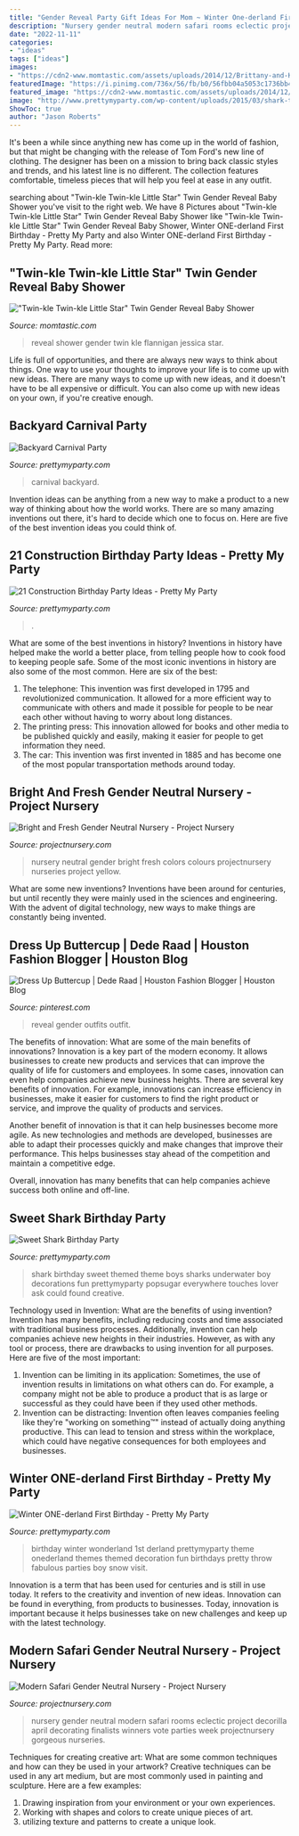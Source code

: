 ```yaml
---
title: "Gender Reveal Party Gift Ideas For Mom ~ Winter One-derland First Birthday"
description: "Nursery gender neutral modern safari rooms eclectic project decorilla april decorating finalists winners vote parties week projectnursery gorgeous nurseries"
date: "2022-11-11"
categories:
- "ideas"
tags: ["ideas"]
images:
- "https://cdn2-www.momtastic.com/assets/uploads/2014/12/Brittany-and-Keagan-gender-reveal-baby-shower-11-of-29.jpg"
featuredImage: "https://i.pinimg.com/736x/56/fb/b0/56fbb04a5053c1736bb45b361e413634.jpg"
featured_image: "https://cdn2-www.momtastic.com/assets/uploads/2014/12/Brittany-and-Keagan-gender-reveal-baby-shower-11-of-29.jpg"
image: "http://www.prettymyparty.com/wp-content/uploads/2015/03/shark-themed-birthday-party-ideas.jpg"
ShowToc: true
author: "Jason Roberts"
---
```



It's been a while since anything new has come up in the world of fashion, but that might be changing with the release of Tom Ford's new line of clothing. The designer has been on a mission to bring back classic styles and trends, and his latest line is no different. The collection features comfortable, timeless pieces that will help you feel at ease in any outfit.

	

		
searching about &quot;Twin-kle Twin-kle Little Star&quot; Twin Gender Reveal Baby Shower you've visit to the right web. We have 8 Pictures about &quot;Twin-kle Twin-kle Little Star&quot; Twin Gender Reveal Baby Shower like &quot;Twin-kle Twin-kle Little Star&quot; Twin Gender Reveal Baby Shower, Winter ONE-derland First Birthday - Pretty My Party and also Winter ONE-derland First Birthday - Pretty My Party. Read more:
		
    
## &quot;Twin-kle Twin-kle Little Star&quot; Twin Gender Reveal Baby Shower

<img loading=lazy src="https://cdn2-www.momtastic.com/assets/uploads/2014/12/Brittany-and-Keagan-gender-reveal-baby-shower-11-of-29.jpg" onerror="this.onerror=null;this.src='https://tse4.mm.bing.net/th?id=OIP.Gl2Qft2TgXYssBuahZ3sjwHaE6&amp;pid=15.1';" alt="&quot;Twin-kle Twin-kle Little Star&quot; Twin Gender Reveal Baby Shower">

_Source: momtastic.com_

>reveal shower gender twin kle flannigan jessica star. 

	

Life is full of opportunities, and there are always new ways to think about things. One way to use your thoughts to improve your life is to come up with new ideas. There are many ways to come up with new ideas, and it doesn't have to be all expensive or difficult. You can also come up with new ideas on your own, if you're creative enough.

    
## Backyard Carnival Party

<img loading=lazy src="https://www.prettymyparty.com/wp-content/uploads/2017/02/Carnival-Party-Feature.jpg" onerror="this.onerror=null;this.src='https://tse3.mm.bing.net/th?id=OIP.99qR_tcktUHzmlAMBi7VhAHaKY&amp;pid=15.1';" alt="Backyard Carnival Party">

_Source: prettymyparty.com_

>carnival backyard. 

	

Invention ideas can be anything from a new way to make a product to a new way of thinking about how the world works. There are so many amazing inventions out there, it's hard to decide which one to focus on. Here are five of the best invention ideas you could think of.

    
## 21 Construction Birthday Party Ideas - Pretty My Party

<img loading=lazy src="https://www.prettymyparty.com/wp-content/uploads/2017/07/construction-party-ideas-dessert-table.jpg" onerror="this.onerror=null;this.src='https://tse4.mm.bing.net/th?id=OIP.FNiygM3jkBkMzPpRjGd0IgHaJ4&amp;pid=15.1';" alt="21 Construction Birthday Party Ideas - Pretty My Party">

_Source: prettymyparty.com_

>. 

	

What are some of the best inventions in history?
Inventions in history have helped make the world a better place, from telling people how to cook food to keeping people safe. Some of the most iconic inventions in history are also some of the most common. Here are six of the best: 
1. The telephone: This invention was first developed in 1795 and revolutionized communication. It allowed for a more efficient way to communicate with others and made it possible for people to be near each other without having to worry about long distances. 
2. The printing press: This innovation allowed for books and other media to be published quickly and easily, making it easier for people to get information they need. 
3. The car: This invention was first invented in 1885 and has become one of the most popular transportation methods around today.

    
## Bright And Fresh Gender Neutral Nursery - Project Nursery

<img loading=lazy src="https://projectnursery.com/wp-content/uploads/2011/08/August-2011-040.jpg" onerror="this.onerror=null;this.src='https://tse4.mm.bing.net/th?id=OIP._8rUY0w9kxvOkDhapFyyXQHaFj&amp;pid=15.1';" alt="Bright and Fresh Gender Neutral Nursery - Project Nursery">

_Source: projectnursery.com_

>nursery neutral gender bright fresh colors colours projectnursery nurseries project yellow. 

	

What are some new inventions?
Inventions have been around for centuries, but until recently they were mainly used in the sciences and engineering. With the advent of digital technology, new ways to make things are constantly being invented.

    
## Dress Up Buttercup | Dede Raad | Houston Fashion Blogger | Houston Blog

<img loading=lazy src="https://i.pinimg.com/736x/56/fb/b0/56fbb04a5053c1736bb45b361e413634.jpg" onerror="this.onerror=null;this.src='https://tse3.mm.bing.net/th?id=OIP.WZraEUDmWME58C2J_hXlawHaLF&amp;pid=15.1';" alt="Dress Up Buttercup | Dede Raad | Houston Fashion Blogger | Houston Blog">

_Source: pinterest.com_

>reveal gender outfits outfit. 

	

The benefits of innovation: What are some of the main benefits of innovations?
Innovation is a key part of the modern economy. It allows businesses to create new products and services that can improve the quality of life for customers and employees. In some cases, innovation can even help companies achieve new business heights.
There are several key benefits of innovation. For example, innovations can increase efficiency in businesses, make it easier for customers to find the right product or service, and improve the quality of products and services.

Another benefit of innovation is that it can help businesses become more agile. As new technologies and methods are developed, businesses are able to adapt their processes quickly and make changes that improve their performance. This helps businesses stay ahead of the competition and maintain a competitive edge.

Overall, innovation has many benefits that can help companies achieve success both online and off-line.

    
## Sweet Shark Birthday Party

<img loading=lazy src="http://www.prettymyparty.com/wp-content/uploads/2015/03/shark-themed-birthday-party-ideas.jpg" onerror="this.onerror=null;this.src='https://tse4.mm.bing.net/th?id=OIP.w0dQj-NX-3_I4lKgwhAa2gHaKl&amp;pid=15.1';" alt="Sweet Shark Birthday Party">

_Source: prettymyparty.com_

>shark birthday sweet themed theme boys sharks underwater boy decorations fun prettymyparty popsugar everywhere touches lover ask could found creative. 

	

Technology used in Invention: What are the benefits of using invention?
Invention has many benefits, including reducing costs and time associated with traditional business processes. Additionally, invention can help companies achieve new heights in their industries. However, as with any tool or process, there are drawbacks to using invention for all purposes. Here are five of the most important: 
1) Invention can be limiting in its application: Sometimes, the use of invention results in limitations on what others can do. For example, a company might not be able to produce a product that is as large or successful as they could have been if they used other methods. 
2) Invention can be distracting: Invention often leaves companies feeling like they're "working on something™" instead of actually doing anything productive. This can lead to tension and stress within the workplace, which could have negative consequences for both employees and businesses.

    
## Winter ONE-derland First Birthday - Pretty My Party

<img loading=lazy src="https://www.prettymyparty.com/wp-content/uploads/2015/03/winter-wonderland-first-birthday-ideas.jpg" onerror="this.onerror=null;this.src='https://tse2.mm.bing.net/th?id=OIP.hsNYAmI_6mFZyIMDjKB1FAHaKl&amp;pid=15.1';" alt="Winter ONE-derland First Birthday - Pretty My Party">

_Source: prettymyparty.com_

>birthday winter wonderland 1st derland prettymyparty theme onederland themes themed decoration fun birthdays pretty throw fabulous parties boy snow visit. 

	

Innovation is a term that has been used for centuries and is still in use today. It refers to the creativity and invention of new ideas. Innovation can be found in everything, from products to businesses. Today, innovation is important because it helps businesses take on new challenges and keep up with the latest technology.

    
## Modern Safari Gender Neutral Nursery - Project Nursery

<img loading=lazy src="https://projectnursery.com/wp-content/uploads/2015/03/DSC_0003.jpg" onerror="this.onerror=null;this.src='https://tse2.mm.bing.net/th?id=OIP.6k0zcufrxE97Y0xdQpvlogHaE6&amp;pid=15.1';" alt="Modern Safari Gender Neutral Nursery - Project Nursery">

_Source: projectnursery.com_

>nursery gender neutral modern safari rooms eclectic project decorilla april decorating finalists winners vote parties week projectnursery gorgeous nurseries. 

	

Techniques for creating creative art: What are some common techniques and how can they be used in your artwork?
Creative techniques can be used in any art medium, but are most commonly used in painting and sculpture. Here are a few examples:
1. Drawing inspiration from your environment or your own experiences.
2. Working with shapes and colors to create unique pieces of art.
3. utilizing texture and patterns to create a unique look.

